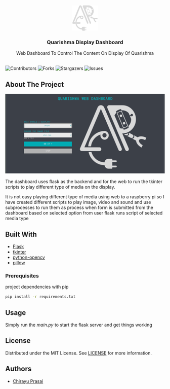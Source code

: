 <br/>
<p align="center">
  <a href="https://github.com/Crian69/QuarishmaDashboard">
    <img src="assets/arc_logo.svg" alt="Logo" width="80" height="80">
  </a>

  <h3 align="center">Quarishma Display Dashboard</h3>

  <p align="center">
    Web Dashboard To Control The Content On Display Of Quarishma
    <br/>
    <br/>
  </p>
</p>

![Contributors](https://img.shields.io/github/contributors/Crian69/QuarishmaDashboard?color=dark-green) ![Forks](https://img.shields.io/github/forks/Crian69/QuarishmaDashboard?style=social) ![Stargazers](https://img.shields.io/github/stars/Crian69/QuarishmaDashboard?style=social) ![Issues](https://img.shields.io/github/issues/Crian69/QuarishmaDashboard)

## About The Project

![Screen Shot](assets/screenshot.png)

The dashboard uses flask as the backend and for the web to run the tkinter scripts to play different type of media on the display.

It is not easy playing different type of media using web to a raspberry pi so I have created different scripts to play image, video and sound and use subprocesses to run them as process when form is submitted from the dashboard based on selected option from user flask runs script of selected media type

## Built With

- [Flask](https://flask.palletsprojects.com/en/2.2.x/)
- [tkinter](https://docs.python.org/3/library/tkinter.html)
- [python-opencv](https://opencv.org/)
- [pillow](https://pypi.org/project/Pillow/)


### Prerequisites

project dependencies with pip

```sh
pip install -r requirements.txt
```

## Usage

Simply run the _main.py_ to start the flask server and get things working

## License

Distributed under the MIT License. See [LICENSE](https://github.com/Crian69/QuarishmaDashboard/blob/main/LICENSE.md) for more information.

## Authors

- [Chirayu Prasai](https://github.com/Crian69) 
